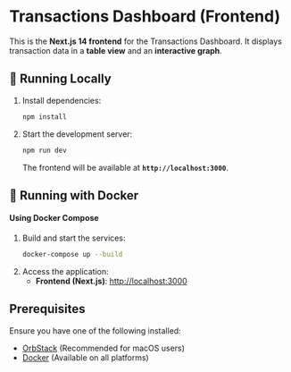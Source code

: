 # Transactions Dashboard (Frontend)

This is the **Next.js 14 frontend** for the Transactions Dashboard. It displays transaction data in a **table view** and an **interactive graph**.

## **🚀 Running Locally**

1. Install dependencies:
   ```bash
   npm install
   ```
2. Start the development server:
   ```bash
   npm run dev
   ```
   The frontend will be available at **`http://localhost:3000`**.

## **🐳 Running with Docker**

#### **Using Docker Compose**

1. Build and start the services:
   ```bash
   docker-compose up --build
   ```
2. Access the application:
   - **Frontend (Next.js)**: [http://localhost:3000](http://localhost:3000)

## Prerequisites

Ensure you have one of the following installed:

- [OrbStack](https://orbstack.dev/) (Recommended for macOS users)
- [Docker](https://www.docker.com/) (Available on all platforms)
